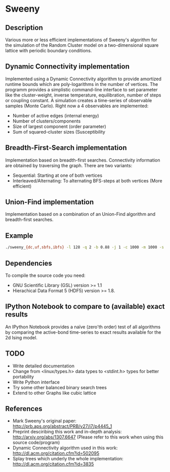 # Sweeny
## Description
Various more or less efficient implementations of Sweeny's algorithm for the simulation of the Random Cluster model
on a two-dimensional square lattice with periodic boundary conditions. 
## Dynamic Connectivity implementation
Implemented using a Dynamic Connectivity algorithm to provide amortized runtime bounds
which are poly-logarithms in the number of vertices. 
The programm provides a simplistic command-line interface to set parameter like the cluster-weight,
inverse temperature, equilibration, number of steps or coupling constant. 
A simulation creates a time-series of observable samples (Monte Carlo). Right now 
a 4 observables are implemented:

* Number of active edges (internal energy)
* Number of clusters/components
* Size of largest component (order parameter)
* Sum of squared-cluster sizes (Susceptibility

## Breadth-First-Search implementation
Implementation based on breadth-first searches. Connectivity information are obtained
by traversing the graph. There are two variants: 

* Sequential: Starting at one of both vertices
* Interleaved/Alternating: To alternating BFS-steps at both vertices (More efficient)

## Union-Find implementation
Implementation based on a combination of an Union-Find algorithm and breadth-first searches.

## Example
```bash
./sweeny_{dc,uf,sbfs,ibfs} -l 128 -q 2 -b 0.88 -j 1 -c 1000 -m 1000 -s 14 -v
```

## Dependencies
To compile the source code you need:

* GNU Scientific Library (GSL) version >= 1.1
* Hierachical Data Format 5 (HDF5) version >= 1.8.

## IPython Notebook to compare to (available) exact results
An IPython Notebook provides a naïve (zero'th order) test of
all algorithms by comparing the active-bond time-series to 
exact results available for the 2d Ising model.

## TODO

* Write detailed documentation
* Change from <linux/types.h> data types to <stdint.h> types for better portability
* Write Python interface
* Try some other balanced binary search trees
* Extend to other Graphs like cubic lattice

## References
* Mark Sweeny's original paper: http://prb.aps.org/abstract/PRB/v27/i7/p4445_1
* Preprint desciribing this work and in-depth analysis: http://arxiv.org/abs/1307.6647 (Please refer to this work when using this source code/program)
* Dynamic Connectivity algorithm used in this work: http://dl.acm.org/citation.cfm?id=502095
* Splay trees which underly the whole implementation: http://dl.acm.org/citation.cfm?id=3835 
